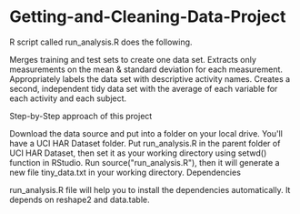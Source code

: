 # Getting-and-Cleaning-Data-Project

R script called run_analysis.R does the following.

Merges training and test sets to create one data set.
Extracts only measurements on the mean & standard deviation for each measurement.
Appropriately labels the data set with descriptive activity names.
Creates a second, independent tidy data set with the average of each variable for each activity and each subject.

Step-by-Step approach of this project

Download the data source and put into a folder on your local drive. You'll have a UCI HAR Dataset folder.
Put run_analysis.R in the parent folder of UCI HAR Dataset, then set it as your working directory using setwd() function in RStudio.
Run source("run_analysis.R"), then it will generate a new file tiny_data.txt in your working directory.
Dependencies

run_analysis.R file will help you to install the dependencies automatically. It depends on reshape2 and data.table.
